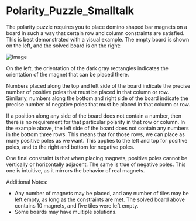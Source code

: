 # Polarity_Puzzle_Smalltalk

The polarity puzzle requires you to place domino shaped bar magnets on a board in such a way that certain row and column constraints are satisfied. This is best demonstrated with a visual example. The empty board is shown on the left, and the solved board is on the right:

![Image](https://github.com/user-attachments/assets/42cc15a4-438d-485a-a45c-0072632507a3)

On the left, the orientation of the dark gray rectangles indicates the orientation of the magnet that can be placed there.

Numbers placed along the top and left side of the board indicate the precise number of positive poles that must be placed in that column or row. Similarly, numbers along the bottom and right side of the board indicate the precise number of negative poles that must be placed in that column or row.

If a position along any side of the board does not contain a number, then there is no requirement for that particular polarity in that row or column. In the example above, the left side of the board does not contain any numbers in the bottom three rows. This means that for those rows, we can place as many positive poles as we want. This applies to the left and top for positive poles, and to the right and bottom for negative poles.

One final constraint is that when placing magnets, positive poles cannot be vertically or horizontally adjacent. The same is true of negative poles. This one is intuitive, as it mirrors the behavior of real magnets.

Additional Notes:
- Any number of magnets may be placed, and any number of tiles may be left empty, as long as the constraints are met. The solved board above contains 10 magnets, and five tiles were left empty.
- Some boards may have multiple solutions.
